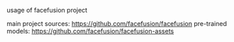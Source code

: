 usage of facefusion project

main project sources: https://github.com/facefusion/facefusion
pre-trained models: https://github.com/facefusion/facefusion-assets


